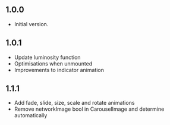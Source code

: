 ## 1.0.0

- Initial version.

## 1.0.1

- Update luminosity function
- Optimisations when unmounted
- Improvements to indicator animation

## 1.1.1

- Add fade, slide, size, scale and rotate animations
- Remove networkImage bool in CarouselImage and determine automatically
